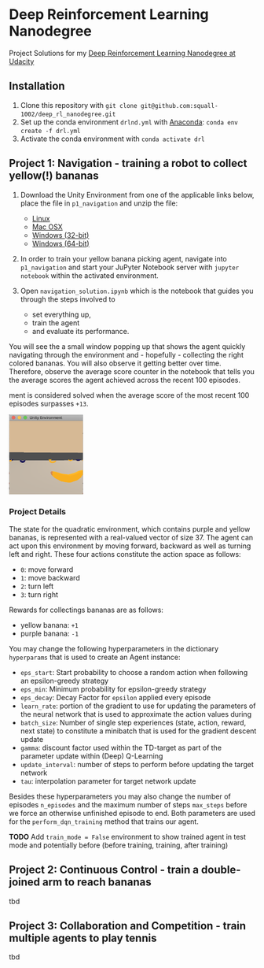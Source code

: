 # Deep Reinforcement Learning Nanodegree
Project Solutions for my [Deep Reinforcement Learning Nanodegree at Udacity](https://eu.udacity.com/course/deep-reinforcement-learning-nanodegree--nd893)


## Installation

1. Clone this repository with `git clone git@github.com:squall-1002/deep_rl_nanodegree.git`
2. Set up the conda environment `drlnd.yml` with [Anaconda](https://www.anaconda.com/): `conda env create -f drl.yml`
3. Activate the conda environment with `conda activate drl`


## Project 1: Navigation - training a robot to collect yellow(!) bananas

1. Download the Unity Environment from one of the applicable links below, place the file in `p1_navigation` and unzip the file:
	* [Linux](https://s3-us-west-1.amazonaws.com/udacity-drlnd/P1/Banana/Banana_Linux.zip)
	* [Mac OSX](https://s3-us-west-1.amazonaws.com/udacity-drlnd/P1/Banana/Banana.app.zip)
	* [Windows (32-bit)](https://s3-us-west-1.amazonaws.com/udacity-drlnd/P1/Banana/Banana_Windows_x86.zip)
	* [Windows (64-bit)](https://s3-us-west-1.amazonaws.com/udacity-drlnd/P1/Banana/Banana_Windows_x86_64.zip)

2. In order to train your yellow banana picking agent, navigate into `p1_navigation` and start your JuPyter Notebook server with `jupyter notebook` within the activated environment.
3. Open `navigation_solution.ipynb` which is the notebook that guides you through the steps involved to
	* set everything up,
	* train the agent
	* and evaluate its performance.

You will see the a small window popping up that shows the agent quickly navigating through the environment and - hopefully - collecting the right colored bananas. You will also observe it getting better over time. Therefore, observe the average score counter in the notebook that tells you the average scores the agent achieved across the recent 100 episodes.

ment is considered solved when the average score of the most recent 100 episodes surpasses `+13`.

<img src="img/p1_bananas.png" width="30%">



### Project Details

The state for the quadratic environment, which contains purple and yellow bananas, is represented with a real-valued vector of size 37. The agent can act upon this environment by moving forward, backward as well as turning left and right. These four actions constitute the action space as follows:

* `0`: move forward
* `1`: move backward
* `2`: turn left
* `3`: turn right

Rewards for collectings bananas are as follows:

* yellow banana: `+1`
* purple banana: `-1`

You may change the following hyperparameters in the dictionary `hyperparams` that is used to create an Agent instance:

* `eps_start`: Start probability to choose a random action when following an epsilon-greedy strategy
* `eps_min`: Minimum probability for epsilon-greedy strategy
* `eps_decay`: Decay Factor for `epsilon` applied every episode
* `learn_rate`: portion of the gradient to use for updating the parameters of the neural network that is used to approximate the action values during
* `batch_size`: Number of single step experiences (state, action, reward, next state) to constitute a minibatch that is used for the gradient descent update
* `gamma`: discount factor used within the TD-target as part of the parameter update within (Deep) Q-Learning
* `update_interval`: number of steps to perform before updating the target network
* `tau`: interpolation parameter for target network update

Besides these hyperparameters you may also change the number of episodes `n_episodes` and the maximum number of steps `max_steps` before we force an otherwise unfinished episode to end. Both parameters are used for the `perform_dqn_training` method that trains our agent.

**TODO** Add `train_mode = False` environment to show trained agent in test mode and potentially before (before training, training, after training)

## Project 2: Continuous Control - train a double-joined arm to reach bananas

tbd

## Project 3: Collaboration and Competition - train multiple agents to play tennis

tbd